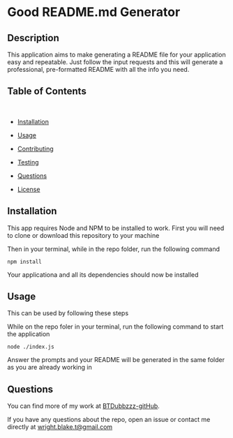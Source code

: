 # Good README.md Generator

## Description

This application aims to make generating a README file for your application easy and repeatable. Just follow the input requests
and this will generate a professional, pre-formatted README with all the info you need.

## Table of Contents 
​
* [Installation](#installation)
​
* [Usage](#usage)
​
* [Contributing](#contributing)
​
* [Testing](#testing)
​
* [Questions](#questions)

* [License](#license)

## Installation

This app requires Node and NPM to be installed to work.
First you will need to clone or download this repository to your machine

Then in your terminal, while in the repo folder, run the following command

```
npm install
```
Your applicationa and all its dependencies should now be installed

## Usage

This can be used by following these steps

While on the repo foler in your terminal, run the following command to start the application

```
node ./index.js
```

Answer the prompts and your README will be generated in the same folder as you are already working in


## Questions

You can find more of my work at [BTDubbzzz-gitHub](https://github.com/BTDubbzzz).

If you have any questions about the repo, open an issue or contact me directly at wright.blake.t@gmail.com 
